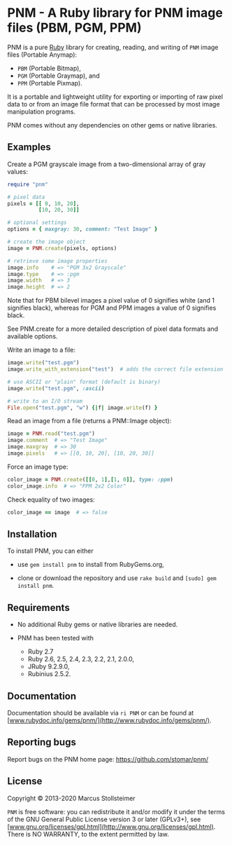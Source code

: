 PNM - A Ruby library for PNM image files (PBM, PGM, PPM)
========================================================

PNM is a pure [Ruby][Ruby] library for creating, reading,
and writing of `PNM` image files (Portable Anymap):

- `PBM` (Portable Bitmap),
- `PGM` (Portable Graymap), and
- `PPM` (Portable Pixmap).

It is a portable and lightweight utility for exporting or importing
of raw pixel data to or from an image file format that can be processed
by most image manipulation programs.

PNM comes without any dependencies on other gems or native libraries.

Examples
--------

Create a PGM grayscale image from a two-dimensional array of gray values:

``` ruby
require "pnm"

# pixel data
pixels = [[ 0, 10, 20],
          [10, 20, 30]]

# optional settings
options = { maxgray: 30, comment: "Test Image" }

# create the image object
image = PNM.create(pixels, options)

# retrieve some image properties
image.info    # => "PGM 3x2 Grayscale"
image.type    # => :pgm
image.width   # => 3
image.height  # => 2
```

Note that for PBM bilevel images a pixel value of 0 signifies white
(and 1 signifies black), whereas for PGM and PPM images a value of 0
signifies black.

See PNM.create for a more detailed description of pixel data formats
and available options.

Write an image to a file:

``` ruby
image.write("test.pgm")
image.write_with_extension("test")  # adds the correct file extension

# use ASCII or "plain" format (default is binary)
image.write("test.pgm", :ascii)

# write to an I/O stream
File.open("test.pgm", "w") {|f| image.write(f) }
```

Read an image from a file (returns a PNM::Image object):

``` ruby
image = PNM.read("test.pgm")
image.comment  # => "Test Image"
image.maxgray  # => 30
image.pixels   # => [[0, 10, 20], [10, 20, 30]]
```

Force an image type:

``` ruby
color_image = PNM.create([[0, 1],[1, 0]], type: :ppm)
color_image.info  # => "PPM 2x2 Color"
```

Check equality of two images:

``` ruby
color_image == image  # => false
```

Installation
------------

To install PNM, you can either

- use `gem install pnm` to install from RubyGems.org,

- clone or download the repository and use
  `rake build` and `[sudo] gem install pnm`.

Requirements
------------

- No additional Ruby gems or native libraries are needed.

- PNM has been tested with

  - Ruby 2.7
  - Ruby 2.6, 2.5, 2.4, 2.3, 2.2, 2.1, 2.0.0,
  - JRuby 9.2.9.0,
  - Rubinius 2.5.2.

Documentation
-------------

Documentation should be available via `ri PNM` or can be found at
[www.rubydoc.info/gems/pnm/](http://www.rubydoc.info/gems/pnm/).

Reporting bugs
--------------

Report bugs on the PNM home page: <https://github.com/stomar/pnm/>

License
-------

Copyright &copy; 2013-2020 Marcus Stollsteimer

`PNM` is free software: you can redistribute it and/or modify
it under the terms of the GNU General Public License version 3 or later (GPLv3+),
see [www.gnu.org/licenses/gpl.html](http://www.gnu.org/licenses/gpl.html).
There is NO WARRANTY, to the extent permitted by law.


[Ruby]: http://www.ruby-lang.org/
